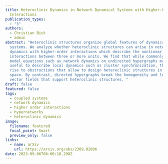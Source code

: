 ```yaml
---
title: Heteroclinic Dynamics in Network Dynamical Systems with Higher-Order
  Interactions
publication_types:
  - "3"
authors:
  - Christian Bick
  - admin
abstract: "Heteroclinic structures organize global features of dynamical
  systems. We analyze whether heteroclinic structures can arise in network
  dynamics with higher-order interactions which describe the nonlinear
  interactions between three or more units. We find that while commonly analyzed
  model equations such as network dynamics on undirected hypergraphs may be
  useful to describe local dynamics such as cluster synchronization, they give
  rise to obstructions that allow to design heteroclinic structures in phase
  space. By contrast, directed hypergraphs break the homogeneity and lead to
  vector fields that support heteroclinic structures. "
draft: false
featured: false
tags:
  - coupled systems
  - network dynamics
  - higher order interactions
  - hypernetworks
  - heteroclinic dynamics
image:
  filename: featured
  focal_point: Smart
  preview_only: false
links:
  - name: arXiv
    url: https://arxiv.org/abs/2309.02006
date: 2023-09-06T06:00:18.298Z
---
```

